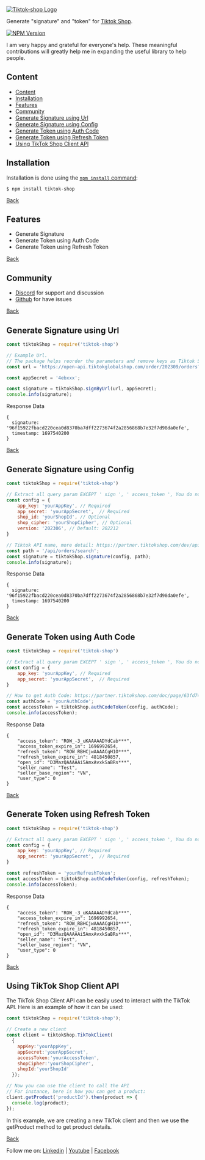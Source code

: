 [![Tiktok-shop Logo](https://blogger.googleusercontent.com/img/b/R29vZ2xl/AVvXsEgWnWWI1yW_T2VRAYVgkByltWqH41X-Qfslgr2qHM3j64VVksDjz9CxzwbQ8M1vYlaB7QIN5pg0BUcxGP05kIcfXSNusvmeCkxVIQYkYyC12bHwuW__r9krtMPXN8yPhaXrcapdhDD70RE5vzjLb26D3d60STB5GFypF3OsNTnYhIrAtowx7eC54qJsrKGk/s1600/Untitled-2.png)](https://github.com/tudinhacoustic/tiktok-shop)

  Generate "signature" and "token" for [Tiktok Shop](https://partner.tiktokshop.com/doc).

  [![NPM Version][npm-version-image]][npm-url]
  
  I am very happy and grateful for everyone's help. These meaningful contributions will greatly help me in expanding the useful library to help people.

## Content
- [Content](#content)
- [Installation](#installation)
- [Features](#features)
- [Community](#community)
- [Generate Signature using Url](#generate-signature-using-url)
- [Generate Signature using Config](#generate-signature-using-config)
- [Generate Token using Auth Code](#generate-token-using-auth-code)
- [Generate Token using Refresh Token](#generate-token-using-refresh-token)
- [Using TikTok Shop Client API](#using-tiktok-shop-client-api)

## Installation

Installation is done using the
[`npm install` command](https://docs.npmjs.com/getting-started/installing-npm-packages-locally):

```console
$ npm install tiktok-shop
```
[Back](#content)

## Features

  * Generate Signature
  * Generate Token using Auth Code
  * Generate Token using Refresh Token

[Back](#content)

## Community

  * [Discord](https://discord.com/channels/1164023414315548786/1164023415288631379) for support and discussion
  * [Github](https://github.com/tudinhacoustic/tiktok-shop/issues) for have issues

[Back](#content)

## Generate Signature using Url
```js
const tiktokShop = require('tiktok-shop')

// Example Url.
// The package helps reorder the parameters and remove keys as Tiktok Shop's instructions.
const url = 'https://open-api.tiktokglobalshop.com/order/202309/orders?access_token=ROW_CBxxx&app_key=6a6xxx&ids=5779xxx&shop_cipher=ROW_Y-vWxxx&shop_id=&timestamp=1697708762&version=202309';

const appSecret = '4ebxxx';

const signature = tiktokShop.signByUrl(url, appSecret);
console.info(signature);
```
Response Data
```console
{
  signature: '96f15922fbacd220cea0d8370ba7dff2273674f2a2856868b7e32f7d98da0efe',
  timestamp: 1697540200
}
```
[Back](#content)

## Generate Signature using Config
```js
const tiktokShop = require('tiktok-shop')

// Extract all query param EXCEPT ' sign ', ' access_token ', You do not need to reorder the params based on alphabetical order.
const config = {
    app_key: 'yourAppKey', // Required
    app_secret: 'yourAppSecret',  // Required
    shop_id: 'yourShopId', // Optional
    shop_cipher: 'yourShopCipher', // Optional
    version: '202306', // Default: 202212
}

// Tiktok API name, more detail: https://partner.tiktokshop.com/dev/api-testing-tool
const path = '/api/orders/search';
const signature = tiktokShop.signature(config, path);
console.info(signature);
```
Response Data
```console
{
  signature: '96f15922fbacd220cea0d8370ba7dff2273674f2a2856868b7e32f7d98da0efe',
  timestamp: 1697540200
}
```
[Back](#content)
## Generate Token using Auth Code
```js
const tiktokShop = require('tiktok-shop')

// Extract all query param EXCEPT ' sign ', ' access_token ', You do not need to reorder the params based on alphabetical order.
const config = {
    app_key: 'yourAppKey', // Required
    app_secret: 'yourAppSecret',  // Required
}

// How to get Auth Code: https://partner.tiktokshop.com/doc/page/63fd743c715d622a338c4e5a
const authCode = 'yourAuthCode';
const accessToken = tiktokShop.authCodeToken(config, authCode);
console.info(accessToken);
```
Response Data
```console
{
    "access_token": "ROW_-3_uKAAAAADYdCab***",
    "access_token_expire_in": 1696992654,
    "refresh_token": "ROW_RBHCjwAAAACgH1O***",
    "refresh_token_expire_in": 4818450857,
    "open_id": "D3MazQAAAAAi5AmxAvxkSaBRs***",
    "seller_name": "Test",
    "seller_base_region": "VN",
    "user_type": 0
}
```
[Back](#content)
## Generate Token using Refresh Token
```js
const tiktokShop = require('tiktok-shop')

// Extract all query param EXCEPT ' sign ', ' access_token ', You do not need to reorder the params based on alphabetical order.
const config = {
    app_key: 'yourAppKey', // Required
    app_secret: 'yourAppSecret',  // Required
}

const refreshToken = 'yourRefreshToken';
const accessToken = tiktokShop.authCodeToken(config, refreshToken);
console.info(accessToken);
```
Response Data
```console
{
    "access_token": "ROW_-3_uKAAAAADYdCab***",
    "access_token_expire_in": 1696992654,
    "refresh_token": "ROW_RBHCjwAAAACgH1O***",
    "refresh_token_expire_in": 4818450857,
    "open_id": "D3MazQAAAAAi5AmxAvxkSaBRs***",
    "seller_name": "Test",
    "seller_base_region": "VN",
    "user_type": 0
}
```

[Back](#content)

## Using TikTok Shop Client API
The TikTok Shop Client API can be easily used to interact with the TikTok API. Here is an example of how it can be used:

```javascript
const tiktokShop = require('tiktok-shop');

// Create a new client
const client = tiktokShop.TikTokClient(
  {
    appKey:'yourAppKey', 
    appSecret:'yourAppSecret', 
    accessToken:'yourAccessToken', 
    shopCipher:'yourShopCipher', 
    shopId:'yourShopId'
  });

// Now you can use the client to call the API
// For instance, here is how you can get a product:
client.getProduct('productId').then(product => {
  console.log(product);
});
```
In this example, we are creating a new TikTok client and then we use the getProduct method to get product details.

[Back](#content)


[npm-url]: https://npmjs.org/package/tiktok-shop
[npm-version-image]: https://badgen.net/npm/v/tiktok-shop

Follow me on: 
[Linkedin](https://www.linkedin.com/in/tudinhacoustic) |
[Youtube](https://www.youtube.com/c/TuDinh) |
[Facebook](https://www.facebook.com/TuThichLapTrinh)

  